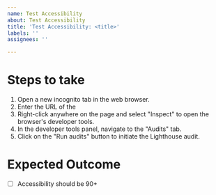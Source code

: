 ```yaml
---
name: Test Accessibility
about: Test Accessibility
title: 'Test Accessibility: <title>'
labels: ''
assignees: ''

---
```


# Steps to take

1. Open a new incognito tab in the web browser.
2. Enter the URL of the 
3. Right-click anywhere on the page and select "Inspect" to open the browser's developer tools.
4. In the developer tools panel, navigate to the "Audits" tab.
5. Click on the "Run audits" button to initiate the Lighthouse audit.

# Expected Outcome

- [ ]  Accessibility should be 90+

